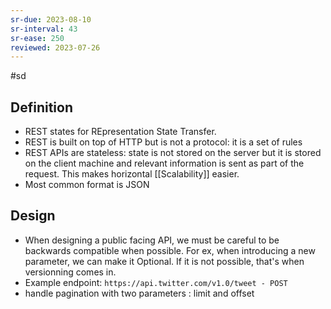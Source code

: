```yaml
---
sr-due: 2023-08-10
sr-interval: 43
sr-ease: 250
reviewed: 2023-07-26
---
```


#sd
## Definition

- REST states for REpresentation State Transfer.
- REST is built on top of HTTP but is not a protocol: it is a set of rules
- REST APIs are stateless: state is not stored on the server but it is stored on the client machine and relevant information is sent as part of the request. This makes horizontal [[Scalability]] easier.
- Most common format is JSON

## Design
- When designing a public facing API, we must be careful to be backwards compatible when possible. For ex, when introducing a new parameter, we can make it Optional. If it is not possible, that's when versionning comes in.
- Example endpoint: `https://api.twitter.com/v1.0/tweet - POST`
- handle pagination with two parameters : limit and offset